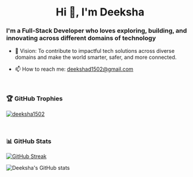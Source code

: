 <h1 align="center">Hi 👋, I'm Deeksha</h1>
<h3 align="left">I'm a Full-Stack Developer who loves exploring, building, and innovating across different domains of technology</h3>

<!--
### Hi there 👋
**Deeksha1502/Deeksha1502** is a ✨ _special_ ✨ repository because its `README.md` (this file) appears on your GitHub profile.

Here are some ideas to get you started:

- 🔭 I’m currently working on 
- 🌱 I’m currently learning ...
- 👯 I’m looking to collaborate on ...
- 🤔 I’m looking for help with ...
- 💬 Ask me about ...
- 📫 How to reach me: ...
- 😄 Pronouns: ...
- ⚡ Fun fact: ...
-->


- 🎯 Vision: To contribute to impactful tech solutions across diverse domains and make the world smarter, safer, and more connected.

- 📫 How to reach me: deekshad1502@gmail.com

  

<div align="left">
<!--   <h3 align="left">Languages and Tools</h3>
  <img src="https://cdn.jsdelivr.net/gh/devicons/devicon/icons/javascript/javascript-original.svg" height="55" alt="javascript logo"  />
  <img width="15" />
  <img src="https://cdn.jsdelivr.net/gh/devicons/devicon/icons/java/java-original.svg" height="55" alt="java logo"  />
  <img width="15" />
  <img src="https://cdn.jsdelivr.net/gh/devicons/devicon/icons/python/python-original.svg" height="55" alt="python logo"  />
  <img width="15" />
  <img src="https://cdn.jsdelivr.net/gh/devicons/devicon/icons/react/react-original.svg" height="55" alt="react logo"  />
  <img width="15" />
  <img src="https://cdn.jsdelivr.net/gh/devicons/devicon/icons/nodejs/nodejs-original.svg" height="55" alt="nodejs logo"  />
  <img width="15" />
 

  <img src="https://cdn.jsdelivr.net/gh/devicons/devicon/icons/mysql/mysql-original.svg" height="55" alt="mysql logo"  />
  <img width="15" />

  <img src="https://cdn.jsdelivr.net/gh/devicons/devicon/icons/git/git-original.svg" height="55" alt="git logo"  />
  <img width="15" />
  <img src="https://cdn.jsdelivr.net/gh/devicons/devicon/icons/tailwindcss/tailwindcss-original-wordmark.svg" height="55" alt="tailwindcss logo"  />
  <img width="15" />
  <img src="https://cdn.jsdelivr.net/gh/devicons/devicon/icons/css3/css3-original.svg" height="55" alt="css3 logo"  />
  <img width="15" />
  <img src="https://cdn.jsdelivr.net/gh/devicons/devicon/icons/html5/html5-original.svg" height="55" alt="html5 logo"  />
   <img width="15" />
  <img src="https://github.com/devicons/devicon/blob/v2.16.0/icons/linux/linux-original.svg" height="55" alt="html5 logo"  />
  <img width="15" />
  <img src="https://github.com/devicons/devicon/blob/v2.16.0/icons/angularjs/angularjs-original.svg" height="55" alt="html5 logo"  />
   <img width="15" />
  <img src="https://github.com/devicons/devicon/blob/v2.16.0/icons/docker/docker-original-wordmark.svg" height="55" alt="html5 logo"  />


  <img src="https://github.com/devicons/devicon/blob/v2.16.0/icons/android/android-original-wordmark.svg" height="55" alt="html5 logo"  />





  
</div> -->
<br>
<h3>🏆 GitHub Trophies</h3>



<p align="left"> <a href="https://github.com/ryo-ma/github-profile-trophy"><img src="https://github-profile-trophy.vercel.app/?username=deeksha1502" alt="deeksha1502" /></a> </p>

<br>

<h3>📊 GitHub Stats</h3>

[![GitHub Streak](http://github-readme-streak-stats.herokuapp.com?user=Deeksha1502&theme=radical&hide_border=true&date_format=M%20j%5B%2C%20Y%5D)](https://git.io/streak-stats)

![Deeksha's GitHub stats](https://github-readme-stats.vercel.app/api?username=Deeksha1502&theme=radical)


